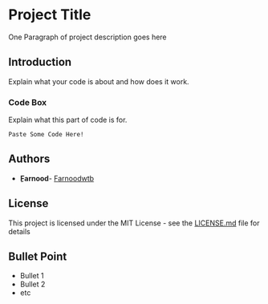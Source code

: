 # Project Title

One Paragraph of project description goes here

## Introduction

Explain what your code is about and how does it work.


### Code Box 

Explain what this part of code is for.

```
Paste Some Code Here!
```

 

## Authors

* **ِFarnood**- [Farnoodwtb](https://github.com/farnoodwtb)

## License

This project is licensed under the MIT License - see the [LICENSE.md](LICENSE.md) file for details

## Bullet Point

* Bullet 1
* Bullet 2
* etc

